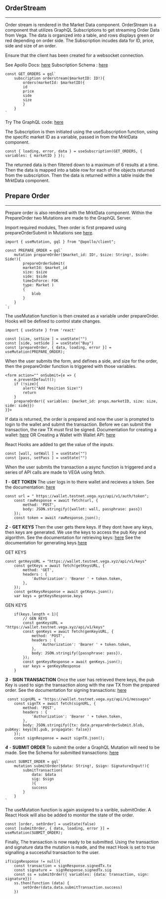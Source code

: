 ## OrderStream
----------------
Order stream is rendered in the Market Data component. OrderStream is a component that utilizes GraphQL Subscriptions to get streaming Order Data from Vega. The data is organized into a table, and rows displays green or red depending on order side.
The Subscription incudes data for ID, price, side and size of an order. 

Ensure that the client has been created for a websocket connection.

See Apollo Docs: [here](https://www.apollographql.com/docs/react/data/subscriptions/)
Subscription Schema : [here](https://docs.fairground.vega.xyz/api/graphql/subscription.doc.html)

```
const GET_ORDERS = gql`
    subscription orderstream($marketID: ID!){
        orders(marketId: $marketID){
        id
        price
        side
        size
        }
    }
`
```
Try The GraphQL code: [here](https://lb.testnet.vega.xyz/playground)

The Subscription is then initiated using the useSubscription function, using the specific market ID as a variable, passed in from the MrktData component.

```
const { loading, error, data } = useSubscription(GET_ORDERS, { variables: { marketID } });
```

The returned data is then filtered down to a maximum of 6 results at a time. Then the data is mapped into a table row for each of the objects returned from the subscription. Then the data is returned within a table inside the MrktData component.

## Prepare Order
-----------------
Prepare order is also rendered with the MrktData component. Within the PrepareOrder two Mutations are made to the GraphQL Server.

Import required modules, Then order is first prepared using prepareOrderSubmit in Mutations see [here](https://docs.fairground.vega.xyz/api/graphql/mutation.doc.html).

```
import { useMutation, gql } from "@apollo/client";

const PREPARE_ORDER = gql`
    mutation prepareOrder($market_id: ID!, $size: String!, $side: Side!){
        prepareOrderSubmit(
        marketId: $market_id
        size: $size
        side: $side
        timeInForce: FOK
        type: Market )
        {
            blob
        }
    }
`;
```

The useMutation function is then created as a variable under prepareOrder. 
Hooks will be defined to control state changes.
```
import { useState } from 'react'

const [size, setSize ] = useState("")
const [side, setSide ] = useState("Buy")
const [prepareOrder, { data, loading, error }] = useMutation(PREPARE_ORDER);
```

When the user submits the form, and defines a side, and size for the order, then the prepareOrder function is triggered with those variables.
```
<form action="" onSubmit={e => {
    e.preventDefault();
    if (!size){
        alert("Add Position Size!")
        return
    }
    prepareOrder({ variables: {market_id: props.marketID, size: size, side: side}})
}}>
```
If data is returned, the order is prepared and now the user is prompted to login to the wallet and submit the transaction.
Before we can submit the transaction, the raw TX must first be signed.
Documentation for creating a wallet: [here](https://docs.fairground.vega.xyz/docs/wallet/getting-started/)
OR
Creating a Wallet with Wallet API: [here](https://docs.fairground.vega.xyz/wallet-api/)

React Hooks are added to get the value of the inputs.
```
const [wall, setWall ] = useState("")
const [pass, setPass ] = useState("")
```

When the user submits the transaction a async function is triggered
and a series of API calls are made to VEGA using fetch.

 
***1*** - **GET TOKEN**
The user logs in to there wallet and recieves a token.
See the documentation: [here](https://docs.fairground.vega.xyz/wallet-api/#logging-in-to-a-wallet)
```
const url = " https://wallet.testnet.vega.xyz/api/v1/auth/token";
    const rawResponse = await fetch(url, {   
        method: 'POST',
        body: JSON.stringify({wallet: wall, passphrase: pass})
    });
    const token = await rawResponse.json();
```

***2*** - **GET KEYS**
Then the user gets there keys. If they dont have any keys, then keys are generated. We use the keys to access the pub Key and algorithm.
See the documentation for retrieving keys: [here](https://docs.fairground.vega.xyz/wallet-api/#list-keys)
See the documentation for generating keys [here](https://docs.fairground.vega.xyz/wallet-api/#generate-a-new-key-pair)

GET KEYS
```
const getKeysURL = "https://wallet.testnet.vega.xyz/api/v1/keys"
    const getKeys = await fetch(getKeysURL, {
        method: 'GET',
        headers : {
            'Authorization': 'Bearer ' + token.token,
        },
    });
    const getKeysResponse = await getKeys.json();
    var keys = getKeysResponse.keys
```
GEN KEYS
```
    if(keys.length < 1){
        // GEN KEYS
        const genKeysURL = "https://wallet.testnet.vega.xyz/api/v1/keys"
        const genKeys = await fetch(genKeysURL, {
            method: 'POST',
            headers : {
                'Authorization': 'Bearer ' + token.token,
            },
            body: JSON.stringify({passphrase: pass}),
        });
        const genKeysResponse = await genKeys.json();
        var keys = genKeysResponse
    }
```
***3*** - **SIGN TRANSACTION**
Once the user has retrieved there keys, the pub Key is used to sign the transaction along with the raw TX from the prepared order.
See the documentation for signing transactions: [here](https://docs.fairground.vega.xyz/wallet-api/#sign-a-transaction)
```
 const signURL = "https://wallet.testnet.vega.xyz/api/v1/messages"
    const signTX = await fetch(signURL, {
        method: 'POST',
        headers : {
            'Authorization': 'Bearer ' + token.token,
        },
        body: JSON.stringify({tx: data.prepareOrderSubmit.blob, pubKey: keys[0].pub, propagate: false})
    });
    const signResponse = await signTX.json();
```

***4*** - **SUBMIT ORDER**
To submit the order a GraphQL Mutation will need to be made.
See the Schema for submitted transactions: [here](https://docs.fairground.vega.xyz/api/graphql/transactionsubmitted.doc.html)
```
const SUBMIT_ORDER = gql`
    mutation submitOrder($data: String!, $sign: SignatureInput!){
        submitTransaction(
            data: $data
            sig: $sign
            ){
            success
        }
    }
`
```

The useMutation function is again assigned to a varible, submitOrder. 
A React Hook will also be added to monitor the state of the order.
```
const [order, setOrder] = useState(false)
const [submitOrder, { data, loading, error }] = useMutation(SUBMIT_ORDER);
```

Finally, The transaction is now ready to be submitted. Using the transaction and signature data the mutation is made, and the react Hook is set to true signalling a successful transaction to the user.
```
if(signResponse != null){
    const transaction = signResponse.signedTx.tx
    const signature =  signResponse.signedTx.sig
    const ss = submitOrder({ variables: {data: transaction, sign: signature}})
    ss.then(function (data) {
        setOrder(data.data.submitTransaction.success)
    })
```